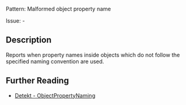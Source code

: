 Pattern: Malformed object property name

Issue: -

## Description

Reports when property names inside objects which do not follow the specified naming convention are used.

## Further Reading

* [Detekt - ObjectPropertyNaming](https://detekt.dev/docs/rules/naming/#objectpropertynaming)